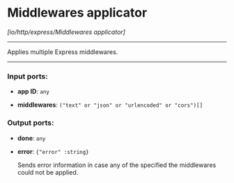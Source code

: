 # Middlewares applicator

_[io/http/express/Middlewares applicator]_

---

Applies multiple Express middlewares.  

---

### Input ports:

* __app ID__: ` any `


* __middlewares__: ` ("text" or "json" or "urlencoded" or "cors")[] `

### Output ports:

* __done__: ` any `


* __error__: ` {"error" :string} `

    Sends error information in case any of the specified the middlewares could not be applied.

